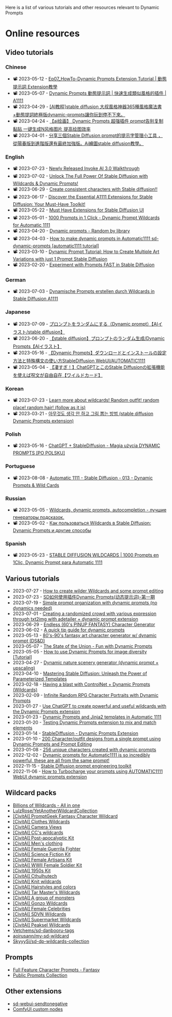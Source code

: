 Here is a list of various tutorials and other resources relevant to Dynamic Prompts

# Online resources

## Video tutorials

### Chinese
* 📽️ 2023-05-12 - [Ep07_HowTo-Dynamic Prompts Extension Tutorial | 動態提示詞 Extension教學 ](https://www.youtube.com/watch?v=10D2PXh-lak)
* 📽️ 2023-05-07 - [Dynamic Prompts 動態提示詞 | 快速生成類似風格的插件 | A1111](https://www.youtube.com/watch?v=NNaYA6B8UXc)
* 📽️ 2023-04-29 - [[AI教程]stable diffusion 大叔風格神器365種風格魔法書+動態提詞終極版dynamic-prompts讓你玩到停不下來。](https://www.youtube.com/watch?v=WGpoEdRnQeo)
* 📽️ 2023-04-24 - [【ai绘画】 Dynamic Prompts 超强插件 prompt告别复制黏贴 一键生成N风格图片 提高绘图效率](https://www.youtube.com/watch?v=4HoHcq1tl1E)
* 📽️ 2023-04-01 - [分享三個Stable Diffusion prompt的提示字管理小工具 ，從陽春版到進階版還有最終加強版。Ai繪圖stable diffusion教學。](https://www.youtube.com/watch?v=zHTeZxzJ314)

### English
* 📽️ 2023-07-23 - [Newly Released Invoke AI 3.0 Walkthrough](https://www.youtube.com/watch?v=1Iz4F7o6hgQ&t=414s)
* 📽️ 2023-07-02 - [Unlock The Full Power Of Stable Diffusion with Wildcards & Dynamic Prompts!](https://www.youtube.com/watch?v=s-1L6MCVh-E)
* 📽️ 2023-06-29 - [Create consistent characters with Stable diffusion!!](https://www.youtube.com/watch?v=iAhqMzgiHVw&t=585s)
* 📽️ 2023-06-17 - [Discover the Essential A1111 Extensions for Stable Diffusion: Your Must-Have Toolkit!](https://www.youtube.com/watch?v=CWKVhWHVecg)
* 📽️ 2023-05-22 - [Must Have Extensions for Stable Diffusion UI](https://www.youtube.com/watch?v=f8KUkWTaV_Q&t=117s)
* 📽️ 2023-05-01 - [1000 Prompts in 1 Click - Dynamic Prompt Wildcards for Automatic 1111](https://www.youtube.com/watch?v=bQK5diN59NA)
* 📽️ 2023-04-20 - [Dynamic prompts - Random by library](https://www.youtube.com/watch?v=YlqHsOYDthw)
* 📽️ 2023-04-03 - [How to make dynamic prompts in Automatic1111 sd-dynamic-prompts [automatic1111 tutorial]](https://www.youtube.com/watch?v=aKY-8-kX6ug)
* 📽️ 2023-03-10 - [Dynamic Prompt Tutorial: How to Create Multiple Art Variations with just 1 Prompt Stable Diffusion](https://www.youtube.com/watch?v=5wH7zioje4w)
* 📽️ 2023-02-20 - [Experiment with Prompts FAST in Stable Diffusion](https://www.youtube.com/watch?v=5ZiL4iG0FJk)

### German
* 📽️ 2023-07-03 - [Dynamische Prompts erstellen durch Wildcards in Stable Diffusion A1111](https://www.youtube.com/watch?v=b5NDlgz6R_Q)

### Japanese
* 📽️ 2023-07-09 - [プロンプトをランダムにする（Dynamic prompt）【AIイラスト/stable diffusion】](https://www.youtube.com/watch?v=fa7VReQGe_4)
* 📽️ 2023-06-20 - [【stable diffusion】プロンプトのランダム生成/Dynamic Prompts【AIイラスト】](https://www.youtube.com/watch?v=qx8mFQ7nknA)
* 📽️ 2023-05-16 - [【Dynamic Prompts】ダウンロードとインストールの設定方法と特殊構文の使い方StableDiffusion WebUI/AUTOMATIC1111](https://www.youtube.com/watch?v=pv0_xLtqxPA)
* 📽️ 2023-05-04 - [【凄すぎ！】ChatGPTとこのStable Diffusionの拡張機能を使えば呪文が自由自在【ワイルドカード】](https://www.youtube.com/watch?v=QoLdCxHyfS8)

### Korean

* 📽️ 2023-07-23 - [Learn more about wildcards! Random outfit! random place! random hair! (follow as it is)](https://www.youtube.com/watch?v=JyFmZ03pCvI)
* 📽️ 2023-03-21 - [아무것도 생각 안 하고 그림 뽑는 방법 (stable diffusion Dynamic Prompts extension)](https://www.youtube.com/watch?v=P6Tl5sMUJpk)

### Polish
* 📽️ 2023-05-16 - [ChatGPT + StableDiffusion - Magia użycia DYNAMIC PROMPTS [PO POLSKU]](https://www.youtube.com/watch?v=OVO4Vhak1C0)

### Portuguese
* 📽️ 2023-08-08 - [Automatic 1111 - Stable Diffusion - 013 - Dynamic Prompts & Wild Cards](https://www.youtube.com/watch?v=qf_TebQ-MpY)

### Russian
* 📽️ 2023-05-05 - [Wildcards, dynamic prompts, autocompletion - лучшие генераторы подсказок.](https://www.youtube.com/watch?v=dh85QjoMW20)
* 📽️ 2023-05-02 - [Как пользоваться Wildcards в Stable Diffusion: Dynamic Prompts и другие способы](https://www.youtube.com/watch?v=7rFzsOTF4bk)

### Spanish
* 📽️ 2023-05-23 - [STABLE DIFFUSION WILDCARDS | 1000 Prompts en 1Clic, Dynamic Prompt para Automatic 1111](https://www.youtube.com/watch?v=Krh3YBbpvf0)


## Various tutorials
* 2023-07-27 - [How to create wilder Wildcards and some prompt editing](https://civitai.com/articles/1250/how-to-create-wilder-wildcards-and-some-prompt-editing)
* 2023-07-23 - [SD如何使用插件Dynamic Prompts(动态提示词)-第一期](https://www.aimoment.cc/9338.html)
* 2023-07-19 - [Simple prompt organization with dynamic prompts (no dynamics needed)](https://civitai.com/articles/1247/simple-prompt-organization-with-dynamic-prompts-no-dynamics-needed)
* 2023-07-01 - [Creating a randomized crowd with various expression through txt2img with adetailer + dynamic prompt extension](https://www.reddit.com/r/StableDiffusion/comments/14o4f26/creating_a_randomized_crowd_with_various/)
* 2023-06-29 - [Endless (60's PINUP FANTASY) Character Generator ](https://civitai.com/articles/816/endless-60s-pinup-fantasy-character-generator-photoreal-dynamic-prompts-how-to)
* 2023-06-02 - [A quick tip guide for dynamic prompts](https://civitai.com/articles/173/a-quick-tip-guide-for-dynamic-prompts)
* 2023-05-13 - [80's-90's fantasy art character generator w/ dynamic prompt (DS&D)](https://www.reddit.com/r/StableDiffusion/comments/13g1g8p/80s90s_fantasy_art_character_generator_w_dynamic/)
* 2023-05-07 - [The State of the Union - Fun with Dynamic Prompts](https://www.reddit.com/r/StableDiffusion/comments/13aas0i/the_state_of_the_union_fun_with_dynamic_prompts/)
* 2023-05-05 - [How to use Dynamic Prompts for image diversity [Tutorial]](https://www.reddit.com/r/StableDiffusion/comments/1381nmu/how_to_use_dynamic_prompts_for_image_diversity/)
* 2023-04-27 - [Dynamic nature scenery generator (dynamic prompt + upscaling)](https://www.reddit.com/r/StableDiffusion/comments/1313fn3/dynamic_nature_scenery_generator_dynamic_prompt/)
* 2023-04-10 - [Mastering Stable Diffusion: Unleash the Power of Parameterized Templates](https://medium.com/@soapsudtycoon/mastering-stable-diffusion-unleash-the-power-of-parameterized-templates-a87992f212fa)
* 2023-02-18 - [Having a blast with ControlNet + Dynamic Prompts (Wildcards)](https://www.reddit.com/r/StableDiffusion/comments/115t0pi/having_a_blast_with_controlnet_dynamic_prompts/)
* 2023-02-09 - [Infinite Random RPG Character Portraits with Dynamic Prompts](https://www.reddit.com/r/StableDiffusion/comments/10xqwjm/i_come_bearing_gifts_infinite_random_rpg/)
* 2023-01-27 - [Use ChatGPT to create powerful and useful wildcards with the Dynamic Prompts extension](https://www.reddit.com/r/StableDiffusion/comments/10m6b4a/use_chatgpt_to_create_powerful_and_useful/)
* 2023-01-23 - [Dynamic Prompts and Jinja2 templates in Automatic 1111](https://www.reddit.com/r/StableDiffusion/comments/10jgmtk/dynamic_prompts_and_jinja2_templates_in_automatic/)
* 2023-01-20 - [Testing Dynamic Prompts extension to mix and match elements](https://www.reddit.com/r/StableDiffusion/comments/10gkm1c/testing_dynamic_prompts_extension_to_mix_and/)
* 2023-01-14 - [StableDiffusion - Dynamic Prompts Extension](https://www.artstation.com/blogs/kaddoura/qR0y/stablediffusion-dynamic-prompts-extension)
* 2023-01-10 - [200 Character/outfit designs from a single prompt using Dynamic Prompts and Prompt Editing](https://www.reddit.com/r/StableDiffusion/comments/1080xyy/200_characteroutfit_designs_from_a_single_prompt/)
* 2023-01-08 - [256 unique characters created with dynamic prompts ](https://www.reddit.com/r/StableDiffusion/comments/106hxm1/256_unique_characters_created_with_dynamic/)
* 2022-12-02 - [Dynamic prompts for Automatic1111 is so incredibly powerful, these are all from the same prompt!](https://www.reddit.com/r/StableDiffusion/comments/zacjhk/dynamic_prompts_for_automatic1111_is_so/)
* 2022-11-15 - [Stable Diffusion prompt engineering toolkit](https://medium.com/@soapsudtycoon/stable-diffusion-prompt-engineering-toolkit-8f48bc447dc1)
* 2022-11-06 - [How to Turbocharge your prompts using AUTOMATIC1111 WebUI dynamic prompts extension](https://www.reddit.com/r/StableDiffusion/comments/ynztiz/how_to_turbocharge_your_prompts_using/)

## Wildcard packs
* [Billions of Wildcards - All in one](https://civitai.com/models/138970/billions-of-wildcards-all-in-one)
* [LulzRose/YetAnotherWildcardCollection](https://github.com/LulzRose/YetAnotherWildcardCollection/)
* [[CivitAI] PromptGeek Fantasy Character Wildcard](https://civitai.com/models/102762?modelVersionId=109978)
* [[CivitAI] Clothes Wildcards](https://civitai.com/models/73184/clothes-wildcards)
* [[CivitAI] Camera Views](https://civitai.com/models/24940/wildcards-camera-views)
* [[CivitAI] CC's wildcards](https://civitai.com/models/63598/ccs-wildcards)
* [[CivitAI] Post-apocalyptic Kit](https://civitai.com/models/70264/advanced-wildcards-post-apocalyptic-kit-or-or)
* [[CivitAI] Men's clothing](https://civitai.com/models/102454/mens-clothing-wildcards)
* [[CivitAI] Female Guerrila Fighter](https://civitai.com/models/75246/advanced-wildcards-female-guerilla-fighter-or-or)
* [[CivitAI] Science Fiction Kit](https://civitai.com/models/70905/advanced-wildcards-science-fiction-kit-or-or)
* [[CivitAI] Female Artisans Kit](https://civitai.com/models/91214/advanced-wildcards-female-artisans-kit-or-or)
* [[CivitAI] WWII Female Soldier Kit](https://civitai.com/models/69537/advanced-wildcards-wwii-female-soldier-kit-or-wwii-or)
* [[CivitAI] 1950s Kit](https://civitai.com/models/70930/advanced-wildcards-1950s-kit-or-1950-or-1950)
* [[CivitAI] Cthulhutech](https://civitai.com/models/63834/cthulhutech-wildcards)
* [[CivitAI] Knit wildcards](https://civitai.com/models/67253/knit-wildcards)
* [[CivitAI] Hairstyles and colors](https://civitai.com/models/57442/hairstyles-and-color-wildcards-or)
* [[CivitAI] Tar Master's Wildcards](https://civitai.com/models/19752/tar-masters-wildcards-video-game-main-leads)
* [[CivitAI] A group of monsters](https://civitai.com/models/27002/wildcards-a-group-of-monsters)
* [[CivitAI] Gonzo Wildcards](https://civitai.com/models/74636/gonzo-wildcards)
* [[CivitAI] Female Celebrities](https://civitai.com/models/105519/wildcards-female-celebrities)
* [[CivitAI] SDVN Wildcards](https://civitai.com/models/101753/sdvn-wildcards)
* [[CivitAI] Supermarket Wildcards](https://civitai.com/models/103108/supermarket-wildcards)
* [[CivitAI] Peaksel Wildcards](https://civitai.com/models/35011/peaksel-wildcards-add-variety-to-your-boring-subjects)
* [Vetchems/sd-danbooru-tags](https://github.com/Vetchems/sd-danbooru-tags)
* [aoirusann/my-sd-wildcard](https://github.com/aoirusann/my-sd-wildcard)
* [SkyyySi/sd-dp-wildcards-collection](https://github.com/SkyyySi/sd-dp-wildcards-collection)

## Prompts
* [Full Feature Character Prompts - Fantasy](https://civitai.com/models/45448/full-feature-character-prompts-fantasy)
* [Public Prompts Collection](https://github.com/adieyal/sd-dynamic-prompts/blob/main/collections/publicprompts.yaml)
## Other extensions
* [sd-webui-sendtonegative](https://github.com/acorderob/sd-webui-sendtonegative)
* [ComfyUI custom nodes](https://github.com/adieyal/comfyui-dynamicprompts)
